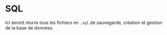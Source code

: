 # SQL
Ici seront réunis tous les fichiers en `.sql` de sauvegarde, création et gestion de la base de données.
